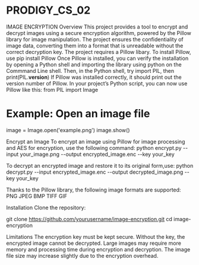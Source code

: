 # PRODIGY_CS_02
IMAGE ENCRYPTION
Overview
This project provides a tool to encrypt and decrypt images using a secure encryption algorithm, powered by the Pillow library for image manipulation. The project ensures the confidentiality of image data, converting them into a format that is unreadable without the correct decryption key.
The project requires a Pillow libary. To install Pillow, use pip install Pillow
Once Pillow is installed, you can verify the installation by opening a Python shell and importing the library using python on the Commmand Line shell.
Then, in the Python shell, try import PIL, then print(PIL.__version__)
If Pillow was installed correctly, it should print out the version number of Pillow.
In your project’s Python script, you can now use Pillow like this:
from PIL import Image

# Example: Open an image file
image = Image.open('example.png')
image.show()

Encrypt an Image
To encrypt an image using Pillow for image processing and AES for encryption, use the following command:
python encrypt.py --input your_image.png --output encrypted_image.enc --key your_key

To decrypt an encrypted image and restore it to its original form,use:
python decrypt.py --input encrypted_image.enc --output decrypted_image.png --key your_key

Thanks to the Pillow library, the following image formats are supported:
PNG
JPEG
BMP
TIFF
GIF

Installation
Clone the repository:

git clone https://github.com/yourusername/image-encryption.git
cd image-encryption

Limitations
The encryption key must be kept secure. Without the key, the encrypted image cannot be decrypted.
Large images may require more memory and processing time during encryption and decryption.
The image file size may increase slightly due to the encryption overhead.
